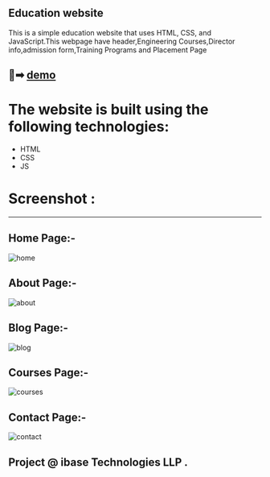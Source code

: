 ## Education website

This is a simple education website that uses HTML, CSS, and JavaScript.This webpage have header,Engineering Courses,Director info,admission form,Training Programs and Placement Page

## 🔗➡ [demo](https://education-website-sggs-rutik.netlify.app/)


# The website is built using the following technologies:
- HTML
- CSS
- JS


# Screenshot :
---
## Home Page:-

![home](https://github.com/Rutiktorambe/Education-Website/assets/114429614/961ccdeb-a575-4baa-a615-ac14cbc61714)

## About Page:-

![about](https://github.com/Rutiktorambe/Education-Website/assets/114429614/16cb74a6-e1a6-4052-9849-2904f3b54108)

## Blog Page:-

![blog](https://github.com/Rutiktorambe/Education-Website/assets/114429614/0eb46c9d-5cff-4159-8da9-3d30309c4949)

## Courses Page:-

![courses](https://github.com/Rutiktorambe/Education-Website/assets/114429614/9e82c05d-24cd-4612-99c5-a31148a4fe5a)

## Contact Page:-

![contact](https://github.com/Rutiktorambe/Education-Website/assets/114429614/edfd5fce-b8e2-4fcf-972d-aeabf9a5ac70)



## Project @  ibase Technologies LLP .
